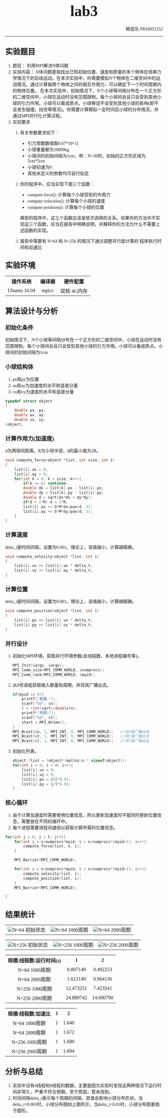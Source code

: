# <center><font face="Consolas" size=7>lab3</font></center>

<p align="right"><font face="Consolas">韩佳乐 PB16051152</font></p>

***

## <font face="Consolas" size=5>实验题目</font>

<font face="Consolas">

1. 题目：
利用MPI解决N体问题
2. 实验内容：
N体问题是指找出已知初始位置、速度和质量的多个物体在经典力学情况下的后续运动。在本次实验中，你需要模拟N个物体在二维空间中的运动情况。通过计算每两个物体之间的相互作用力，可以确定下一个时间周期内的物体位置。
在本次实验中，初始情况下，N个小球等间隔分布在一个正方形的二维空间中，小球在运动时没有范围限制。每个小球间会且只会受到其他小球的引力作用。小球可以看成质点。小球移动不会受到其他小球的影响(即不会发生碰撞，挡住等情况)。你需要计算模拟一定时间后小球的分布情况，并通过MPI并行化计算过程。
3. 实验要求
   1. 有关参数要求如下：
      * 引力常数数值取6.67*10^11
      * 小球重量都为10000kg
      * 小球间的初始间隔为1cm，例：N=36时，初始的正方形区域为5cm*5cm
      * 小球初速为0
      * 其他未定义的参数均可自行拟定
   2. 你的程序中，应当实现下面三个函数：
      * compute force(): 计算每个小球受到的作用力
      * compute velocities(): 计算每个小球的速度
      * compute positions(): 计算每个小球的位置

      典型的程序中，这三个函数应该是依次调用的关系。如果你的方法中不实现这三个函数，应当在报告中明确说明，并解释你的方法为什么不需要上述函数的实现。
   3. 报告中需要有 N=64 和 N=256 的情况下通过调整并行度计算的 程序执行时间和加速比

</font>

## <font face="Consolas" size=5>实验环境</font>

<font face="Consolas">

<table style="word-break:break-all;">
    <tr>
        <th>操作系统</th>
        <th>编译器</th>
        <th>硬件配置</th>
    </tr>
    <tr>
        <td><center>Ubuntu 16.04</center></td>
        <td><center>mpicc</center></td>
        <td><center>双核 4G内存</center></td>
    </tr>
</table>

</font>

## <font face="Consolas" size=5>算法设计与分析</font>

### <font face="Consolas" size=4>初始化条件</font>

<font face="Consolas">

初始情况下，N个小球等间隔分布在一个正方形的二维空间中，小球在运动时没有范围限制。每个小球间会且只会受到其他小球的引力作用。小球可以看成质点。小球间的初始间隔为1cm

</font>

### <font face="Consolas" size=4>小球结构体</font>

<font face="Consolas">

1. px和py为位置
2. ax和ay为加速度的水平和竖直分量
3. vx和vy为速度的水平和竖直分量

</font>

```c
typedef struct object
{
    double px, py;
    double ax, ay;
    double vx, vy;
}object;
```

### <font face="Consolas" size=4>计算作用力(加速度)</font>

<font face="Consolas">

d为两球间距离。R为小球半径，d的最小值为2R。

</font>

```c
void compute_force(object *list, int size, int i)
{
    list[i].ax = 0;
    list[i].ay = 0;
    for(int k = 0; k < size; k++){
        if(k == i) continue;
        double dx = list[k].px - list[i].px;
        double dy = list[k].py - list[i].py;
        double d = sqrt(dx*dx + dy*dy);
        if(d < 2*R) d = 2*R;
        list[i].ax += G*M*dx/pow(d, 3);
        list[i].ay += G*M*dy/pow(d, 3);
    }
}
```

### <font face="Consolas" size=4>计算速度</font>

<font face="Consolas">

delta_t是时间间隔，设置为0.001。理论上，该值越小，计算越精确。

</font>

```c
void compute_velocity(object *list, int i)
{
    list[i].vx += list[i].ax * delta_t;
    list[i].vy += list[i].ay * delta_t;
}
```

### <font face="Consolas" size=4>计算位置</font>

<font face="Consolas">

delta_t是时间间隔，设置为0.001。理论上，该值越小，计算越精确。

</font>

```c
void compute_position(object *list, int i)
{
    list[i].px += list[i].vx * delta_t;
    list[i].py += list[i].vy * delta_t;
}
```

### <font face="Consolas" size=4>并行设计</font>

<font face="Consolas">

1. 初始化MPI环境，获取并行环境参数(总线程数、本地进程编号等)。

    ```c
    MPI_Init(&argc, &argv);
    MPI_Comm_size(MPI_COMM_WORLD, &numprocs);
    MPI_Comm_rank(MPI_COMM_WORLD, &myid);
    ```

2. 从0号进程获取输入数量和周期，并将其广播出去。

    ```c
    if(myid == 0){
        printf("数量:");
        scanf("%d", &n);
        l = (int)sqrt((double)n);
        printf("周期:");
        scanf("%d", &t);
        start = MPI_Wtime();
    }
    MPI_Bcast(&n, 1, MPI_INT, 0, MPI_COMM_WORLD);   //将n值广播出去
    MPI_Bcast(&t, 1, MPI_INT, 0, MPI_COMM_WORLD);   //将t值广播出去
    MPI_Bcast(&l, 1, MPI_INT, 0, MPI_COMM_WORLD);   //将l值广播出去
    ```

3. 初始化列表。

    ```c
    object *list = (object*)malloc(n * sizeof(object));
    for(int i = 0; i < n; i++){
        list[i].vx = 0;
        list[i].vy = 0;
        list[i].px = i%l*0.01;
        list[i].py = i/l*0.01;
    }
    ```

</font>

### <font face="Consolas" size=4>核心循环</font>

<font face="Consolas">

1. 由于计算加速度时需要使用位置信息，所以更新加速度时不能同时更新位置信息，需要放在不同的循环中。
2. 每个进程需要进程间通信以获取计算所需的位置信息。

</font>

```c
for(int j = 0; j < t; j++){
    for(int i = n/numprocs*myid; i < n/numprocs*(myid+1); i++){
        compute_force(list, n, i);
    }

    MPI_Barrier(MPI_COMM_WORLD);

    for(int i = n/numprocs*myid; i < n/numprocs*(myid+1); i++){
        compute_velocity(list, i);
        compute_position(list, i);
    }
    MPI_Barrier(MPI_COMM_WORLD);

}
```

## <font face="Consolas" size=5>结果统计</font>

<font face="Consolas">

<table align="center">
    <tr>
        <td><center><img src="https://img-blog.csdnimg.cn/20200815235751793.PNG">N=64 初始状态</center></td>
        <td><center><img src="https://img-blog.csdnimg.cn/20200815235751752.PNG">N=64 1000周期</center></td>
        <td><center><img src="https://img-blog.csdnimg.cn/20200815235751762.PNG">N=64 2000周期</center></td>
    </tr>
</table>

<table align="center">
    <tr>
        <td><center><img src="https://img-blog.csdnimg.cn/20200816000006749.PNG">N=256 初始状态</center></td>
        <td><center><img src="https://img-blog.csdnimg.cn/20200816000006733.PNG">N=256 1000周期</center></td>
        <td><center><img src="https://img-blog.csdnimg.cn/20200816000006759.PNG">N=256 2000周期</center></td>
    </tr>
</table>

<table style="word-break:break-all;">
    <tr>
        <th>规模/线程数/运行时间(s)</th>
        <th>1</th>
        <th>2</th>
    </tr>
    <tr>
        <td><center>N=64 1000周期</center></td>
        <td><center>0.807149</center></td>
        <td><center>0.492253</center></td>
    </tr>
    <tr>
        <td><center>N=64 2000周期</center></td>
        <td><center>1.612149</center></td>
        <td><center>0.964136</center></td>
    </tr>
    <tr>
        <td><center>N=256 1000周期</center></td>
        <td><center>12.473251</center></td>
        <td><center>7.423541</center></td>
    </tr>
    <tr>
        <td><center>N=256 2000周期</center></td>
        <td><center>24.889742</center></td>
        <td><center>14.690790</center></td>
    </tr>
</table>

<table style="word-break:break-all;">
    <tr>
        <th>规模/线程数/加速比</th>
        <th>1</th>
        <th>2</th>
    </tr>
    <tr>
        <td><center>N=64 1000周期</center></td>
        <td><center>1</center></td>
        <td><center>1.640</center></td>
    </tr>
    <tr>
        <td><center>N=64 2000周期</center></td>
        <td><center>1</center></td>
        <td><center>1.672</center></td>
    </tr>
    <tr>
        <td><center>N=256 1000周期</center></td>
        <td><center>1</center></td>
        <td><center>1.680</center></td>
    </tr>
    <tr>
        <td><center>N=256 2000周期</center></td>
        <td><center>1</center></td>
        <td><center>1.694</center></td>
    </tr>
</table>

</font>

## <font face="Consolas" size=5>分析与总结</font>

<font face="Consolas">

1. 实验中没有4线程和8线程的数据，主要是因为实验时发现这两种情况下运行时间非常久，严重不符合预期。至于原因，暂未找到。
2. 时间间隔delta_t表示每个周期的间隔，其值会影响小球分布形状。当delta_t=0.001时，小球分布图如上图所示，当delta_t=0.01时，小球分布图更趋于圆形。

</font>
